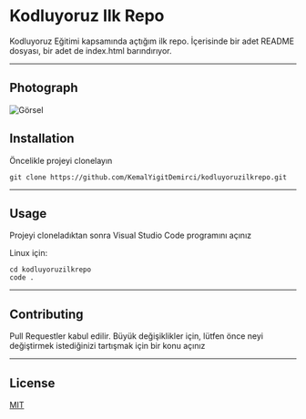 # Kodluyoruz Ilk Repo
Kodluyoruz Eğitimi kapsamında açtığım ilk repo. İçerisinde bir adet README dosyası, bir adet de index.html barındırıyor.

---

## Photograph 

![Görsel](https://prnt.sc/aMezoCAILlZg)

## Installation

Öncelikle projeyi clonelayın

```
git clone https://github.com/KemalYigitDemirci/kodluyoruzilkrepo.git
```
---
## Usage 

Projeyi cloneladıktan sonra Visual Studio Code programını açınız

Linux için: 
``` 
cd kodluyoruzilkrepo
code . 
```
---
## Contributing

Pull Requestler kabul edilir. Büyük değişiklikler için, lütfen önce neyi değiştirmek istediğinizi tartışmak için bir konu açınız

---
## License

[MIT](https://choosealicense.com/licenses/mit/)